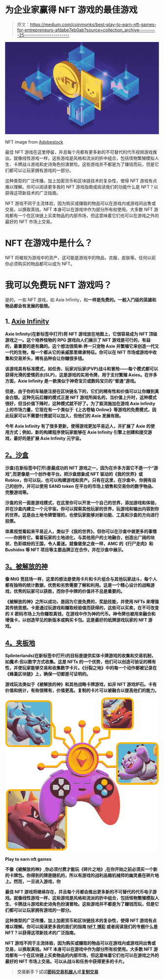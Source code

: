 # 为企业家赢得 NFT 游戏的最佳游戏

> 原文：<https://medium.com/coinmonks/best-play-to-earn-nft-games-for-entrepreneurs-afdabe7eb0ab?source=collection_archive---------25----------------------->

![](img/474121a69941ce7bd01c5e69a8ad591f.png)

NFT image from [Adobestock](https://stock.adobe.com/)

最佳 NFT 游戏在这里停留，并且每个月都有更多新的不可替代的代币视频游戏推出。就像线性游戏一样，这些游戏是风格和流派的折中组合，包括怪物繁殖模拟人生、卡牌战斗游戏和史诗角色扮演冒险。这些游戏并不都是为了赚钱而玩，但是它们都可以让玩家拥有游戏的一部分。

这种类型的广泛传播，加上加密货币和区块链技术的复杂性，使得 NFT 游戏有点难以理解。你可以阅读更多我的 NFT 游戏指南或阅读我们的功能什么是 NFT？以获得这项新技术的广泛指南。

NFT 游戏不同于主流体验，因为购买或赚取的物品可以在游戏内或游戏间出售或交易，以换取真钱。NFT 本身可以在游戏中作为部分所有权使用。大多数 NFT 游戏都有一个在区块链上买卖物品的内部市场，但这意味着它们也可以在游戏之外的最好的 NFT 市场上交易。

# NFT 在游戏中是什么？

NFT 将被视为游戏中的资产，这可能是游戏中的物品，衣服，皮肤等。任何以前你必须购买的物品都可以成为 NFT。

# 我可以免费玩 NFT 游戏吗？

是的，一些 NFT 游戏，如 Axie Infinity，和[](https://www.appdupe.com/p2e-nft-game-development)**一样是免费的。一般入门级的英雄和物品都会有发展的极限。**

## **1. [Axie Infinity](https://www.appdupe.com/axie-infinity-clone)**

**Axie Infinity(在新标签中打开)将 NFT 游戏放在地图上，它很容易成为 NFT 顶级游戏之一。这个培养怪物的 RPG 游戏向人们展示了 NFT 游戏是可行的，有益的，最重要的是有趣的。这个想法很简单:养一只宠物 Axie 并繁殖它来创造一代又一代的生物，每一个都从它的亲戚那里继承特征。你可以在 NFT 市场或游戏中收集和交易斧头，稀有品种会让你赚很多钱。**

**该游戏具有标准模式，如任务、玩家对玩家(PVP)战斗和冒险——每个模式都可以获得光滑的爱情药水(SLP)，这是游戏的实用令牌，用于支付繁殖 Axies。在许多方面，Axie Infinity 是一款类似于神奇宝贝或数码宝贝的“普通”游戏。**

**但是，由于你的车轴是注册在区块链名下的，它们的稀有性和价值可以让你赚到真金白银。这种先玩后赚的模式正是 NFT 游戏所闻名的，当价值上升时，这种模式很好，但当价值下降时，这种模式就不好了。为了抵消施加在游戏 Axie Infinity 上的市场力量，它现在有一个类似于《上古卷轴 Online》等游戏的免费模式，因此玩家可以不需要付费就可以加入，但他们的 Axie 发展有限。**

**今年 Axie Infinity 有了很多更新，使得游戏更加平易近人，并扩展了 Axie 的使用方式；例如，新的构建程序使玩家能够在 Axie Infinity 引擎上创建和提交游戏，最好的是扩展 Axie Infinity 元宇宙。**

## **[2。沙盒](https://www.sandbox.game/en/)**

**沙盒(在新标签中打开)是最成功的 NFT 游戏之一，因为在许多方面它不是一个“游戏”,而更像是一个创作者平台。把沙盒想象成 NFT 驱动的《我的世界》或 Roblox，你可以玩，也可以构建游戏和资产。只有在这里，在沙盒中，你拥有自己的创作，并可以使用 SAND token 在平台的市场上销售和交易你的数字物品、完整游戏等。**

**沙盒的另一面是游戏模式，在这里你可以开发一个自己的世界，添加游戏和体验，并在沙盒内建立一个元宇宙。你可以探索其他玩家的世界，玩游戏和输出内容到你的世界。这是由土地令牌管理的，也使玩家能够对新功能、工具和沙盒的方向进行投票。**

**体素视觉看起来平易近人，类似于《我的世界》，但你可以在沙盒中做更多的事情——你拥有它。看着玩家的土地进化，与其他用户的土地融合，创造出广阔的块状、色彩缤纷的王国，令人着迷。就像堡垒之夜一样，AMC 的《行尸走肉》和 Bushidos 等 NFT 项目等主要品牌正在合作，并在沙盒中展示。**

## **[3。被解放的神](https://www.appdupe.com/gods-unchained-clone)**

**像 MtG 竞技场一样，这里的想法是使用卡片和卡片组合与其他玩家战斗，每个人都有独特的统计数据，优势和劣势需要了解和利用。这是一个精心设计的战略游戏，优秀的玩家可以获胜，而你手中牌的价值并不总是重要的。**

**《被解放的神》之所以成功，是因为它是免费的，奖励技能，并使用 NFTs 来增强其传统思想。卡是通过玩游戏和赚取经验值而获得的，这些可以买卖，在不可改变的 X 密码市场上为你赚取真钱，在游戏中作为神的代币。神令牌也被用来融合和增强卡，以创造罕见的新版本或购买卡包。这是最好的纸牌游戏玩家的 NFT 游戏。**

## **[4。夹板地](https://splinterlands.com/)**

**Splinterlands(在新标签中打开)的目标是提供实体卡牌游戏的收集和交易机制，如魔术:但以数字方式收集。这是 NFTs 的一个优势，他们可以创造可验证的稀有性，并使玩家能够交易和收集数字卡片。《分裂之地》中的每一个动作都被记录在《蜂巢区块链》上，确保一切都是可证明的。**

**游戏玩法类似于《被解放的神》和其他战略卡牌游戏，如非 NFT 游戏炉石。卡有价值和统计，有些很稀有，价值更高。复制的卡片可以被融合以提高他们的能力。**

**![](img/11186308563127c204e70aecc34858dc.png)**

**Play to earn nft games**

**不像《被解放的神》,你必须付费才能玩《碎片之地》,在你开始之前必须买一个新的卡牌包。你得到的牌是随机的，所以有游戏的战利品箱机械师的幽灵悬在碎片地上。然而，一旦进入游戏，你**

**最佳 NFT 游戏将继续存在，并且每个月都会推出更多新的不可替代的代币电子游戏。就像线性游戏一样，这些游戏是风格和流派的折中组合，包括怪物繁殖模拟人生、卡牌战斗游戏和史诗角色扮演冒险。这些游戏并不都是为了赚钱而玩，但是它们都可以让玩家拥有游戏的一部分。**

**这种类型的广泛传播，加上加密货币和区块链技术的复杂性，使得 NFT 游戏有点难以理解。你可以阅读更多我的我们的指南 [**NFT 博彩**](https://www.insideexpress.co/nft-gaming-development-launch-your-nft-game-by-the-leading-game-developers/) 或者阅读我们的专题什么是 NFT？以获得这项新技术的广泛指南。**

**NFT 游戏不同于主流体验，因为购买或赚取的物品可以在游戏内或游戏间出售或交易，以换取真钱。NFT 本身可以在游戏中作为部分所有权使用。大多数 NFT 游戏都有一个在区块链上买卖物品的内部市场，但这意味着它们也可以在游戏之外的最好的 NFT 市场上交易。可以从战斗和任务中获得更多的卡片。**

> **交易新手？试试[密码交易机器人](/coinmonks/crypto-trading-bot-c2ffce8acb2a)或[复制交易](/coinmonks/top-10-crypto-copy-trading-platforms-for-beginners-d0c37c7d698c)**